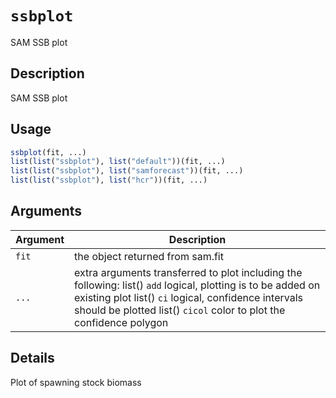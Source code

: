# `ssbplot`

SAM SSB plot


## Description

SAM SSB plot


## Usage

```r
ssbplot(fit, ...)
list(list("ssbplot"), list("default"))(fit, ...)
list(list("ssbplot"), list("samforecast"))(fit, ...)
list(list("ssbplot"), list("hcr"))(fit, ...)
```


## Arguments

Argument      |Description
------------- |----------------
`fit`     |     the object returned from sam.fit
`...`     |     extra arguments transferred to plot including the following: list()  `add` logical, plotting is to be added on existing plot list()  `ci` logical, confidence intervals should be plotted list()  `cicol` color to plot the confidence polygon


## Details

Plot of spawning stock biomass


